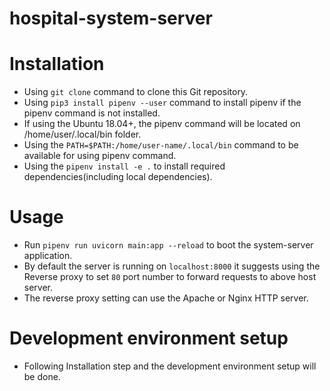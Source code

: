 # hospital-system-server

# Installation

- Using `git clone` command to clone this Git repository.
- Using `pip3 install pipenv --user` command to install pipenv if the pipenv command is not installed.
- If using the Ubuntu 18.04+, the pipenv command will be located on /home/user/.local/bin folder.
- Using the `PATH=$PATH:/home/user-name/.local/bin` command to be available for using pipenv command.
- Using the `pipenv install -e .` to install required dependencies(including local dependencies).

# Usage

- Run `pipenv run uvicorn main:app --reload` to boot the system-server application.
- By default the server is running on `localhost:8000` it suggests using the Reverse proxy to set `80` port number to forward requests to above host server.
- The reverse proxy setting can use the Apache or Nginx HTTP server.

# Development environment setup

- Following Installation step and the development environment setup will be done.
